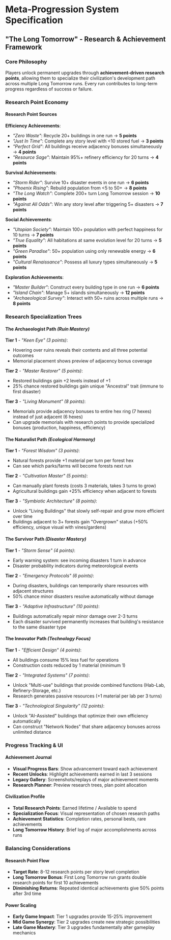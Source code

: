 # Meta-Progression System Specification
## **"The Long Tomorrow" - Research & Achievement Framework**

### Core Philosophy
Players unlock permanent upgrades through **achievement-driven research points**, allowing them to specialize their civilization's development path across multiple Long Tomorrow runs. Every run contributes to long-term progress regardless of success or failure.

### Research Point Economy

#### Research Point Sources
**Efficiency Achievements**:
- *"Zero Waste"*: Recycle 20+ buildings in one run → **5 points**
- *"Just In Time"*: Complete any story level with <10 stored fuel → **3 points**  
- *"Perfect Grid"*: All buildings receive adjacency bonuses simultaneously → **4 points**
- *"Resource Sage"*: Maintain 95%+ refinery efficiency for 20 turns → **4 points**

**Survival Achievements**:
- *"Storm Rider"*: Survive 10+ disaster events in one run → **6 points**
- *"Phoenix Rising"*: Rebuild population from <5 to 50+ → **8 points**
- *"The Long Watch"*: Complete 200+ turn Long Tomorrow session → **10 points**
- *"Against All Odds"*: Win any story level after triggering 5+ disasters → **7 points**

**Social Achievements**:
- *"Utopian Society"*: Maintain 100+ population with perfect happiness for 10 turns → **7 points**
- *"True Equality"*: All habitations at same evolution level for 20 turns → **5 points**
- *"Green Paradise"*: 50+ population using only renewable energy → **6 points**
- *"Cultural Renaissance"*: Possess all luxury types simultaneously → **5 points**

**Exploration Achievements**:
- *"Master Builder"*: Construct every building type in one run → **6 points**
- *"Island Chain"*: Manage 5+ islands simultaneously → **12 points**
- *"Archaeological Survey"*: Interact with 50+ ruins across multiple runs → **8 points**

### Research Specialization Trees

#### The Archaeologist Path *(Ruin Mastery)*
**Tier 1** - *"Keen Eye"* *(3 points)*:
- Hovering over ruins reveals their contents and all three potential outcomes
- Memorial placement shows preview of adjacency bonus coverage

**Tier 2** - *"Master Restorer"* *(5 points)*: 
- Restored buildings gain +2 levels instead of +1
- 25% chance restored buildings gain unique "Ancestral" trait (immune to first disaster)

**Tier 3** - *"Living Monument"* *(8 points)*:
- Memorials provide adjacency bonuses to entire hex ring (7 hexes) instead of just adjacent (6 hexes)
- Can upgrade memorials with research points to provide specialized bonuses (production, happiness, efficiency)

#### The Naturalist Path *(Ecological Harmony)*
**Tier 1** - *"Forest Wisdom"* *(3 points)*:
- Natural forests provide +1 material per turn per forest hex
- Can see which parks/farms will become forests next run

**Tier 2** - *"Cultivation Master"* *(5 points)*:
- Can manually plant forests (costs 3 materials, takes 3 turns to grow)
- Agricultural buildings gain +25% efficiency when adjacent to forests

**Tier 3** - *"Symbiotic Architecture"* *(8 points)*:
- Unlock "Living Buildings" that slowly self-repair and grow more efficient over time
- Buildings adjacent to 3+ forests gain "Overgrown" status (+50% efficiency, unique visual with vines/gardens)

#### The Survivor Path *(Disaster Mastery)*
**Tier 1** - *"Storm Sense"* *(4 points)*:
- Early warning system: see incoming disasters 1 turn in advance
- Disaster probability indicators during meteorological events

**Tier 2** - *"Emergency Protocols"* *(6 points)*:
- During disasters, buildings can temporarily share resources with adjacent structures
- 50% chance minor disasters resolve automatically without damage

**Tier 3** - *"Adaptive Infrastructure"* *(10 points)*:
- Buildings automatically repair minor damage over 2-3 turns
- Each disaster survived permanently increases that building's resistance to the same disaster type

#### The Innovator Path *(Technology Focus)*
**Tier 1** - *"Efficient Design"* *(4 points)*:
- All buildings consume 15% less fuel for operations
- Construction costs reduced by 1 material (minimum 1)

**Tier 2** - *"Integrated Systems"* *(7 points)*:
- Unlock "Multi-use" buildings that provide combined functions (Hab-Lab, Refinery-Storage, etc.)
- Research generates passive resources (+1 material per lab per 3 turns)

**Tier 3** - *"Technological Singularity"* *(12 points)*:
- Unlock "AI-Assisted" buildings that optimize their own efficiency automatically
- Can construct "Network Nodes" that share adjacency bonuses across unlimited distance

### Progress Tracking & UI

#### Achievement Journal
- **Visual Progress Bars**: Show advancement toward each achievement
- **Recent Unlocks**: Highlight achievements earned in last 3 sessions  
- **Legacy Gallery**: Screenshots/replays of major achievement moments
- **Research Planner**: Preview research trees, plan point allocation

#### Civilization Profile
- **Total Research Points**: Earned lifetime / Available to spend
- **Specialization Focus**: Visual representation of chosen research paths
- **Achievement Statistics**: Completion rates, personal bests, rare achievements
- **Long Tomorrow History**: Brief log of major accomplishments across runs

### Balancing Considerations

#### Research Point Flow
- **Target Rate**: 8-12 research points per story level completion
- **Long Tomorrow Bonus**: First Long Tomorrow run grants double research points for first 10 achievements
- **Diminishing Returns**: Repeated identical achievements give 50% points after 3rd time

#### Power Scaling
- **Early Game Impact**: Tier 1 upgrades provide 15-25% improvement
- **Mid Game Synergy**: Tier 2 upgrades create new strategic possibilities  
- **Late Game Mastery**: Tier 3 upgrades fundamentally alter gameplay mechanics
